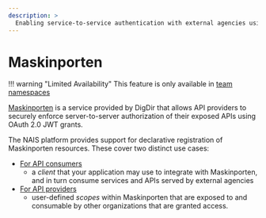 ```yaml
---
description: >
  Enabling service-to-service authentication with external agencies using Maskinporten.
---
```


# Maskinporten

!!! warning "Limited Availability"
    This feature is only available in [team namespaces](../../../clusters/team-namespaces.md)


[Maskinporten](https://docs.digdir.no/maskinporten_overordnet.html) is a service provided by DigDir that allows API providers to securely enforce server-to-server authorization of their exposed APIs using OAuth 2.0 JWT grants.

The NAIS platform provides support for declarative registration of Maskinporten resources. These cover two distinct use cases:

* [For API consumers](client.md)
    * a _client_ that your application may use to integrate with Maskinporten, and in turn consume services and APIs served by external agencies
* [For API providers](scopes.md)
    * user-defined _scopes_ within Maskinporten that are exposed to and consumable by other organizations that are granted access.

